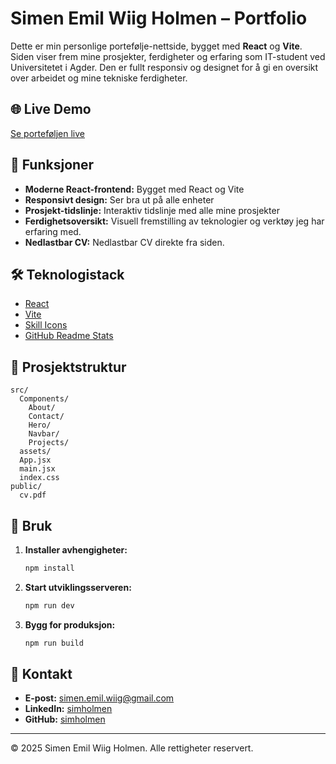 # Simen Emil Wiig Holmen – Portfolio

Dette er min personlige portefølje-nettside, bygget med **React** og **Vite**. Siden viser frem mine prosjekter, ferdigheter og erfaring som IT-student ved Universitetet i Agder. Den er fullt responsiv og designet for å gi en oversikt over arbeidet og mine tekniske ferdigheter.

## 🌐 Live Demo

[Se porteføljen live](https://your-portfolio-url.vercel.app/)

## 🚀 Funksjoner

- **Moderne React-frontend:** Bygget med React og Vite
- **Responsivt design:** Ser bra ut på alle enheter
- **Prosjekt-tidslinje:** Interaktiv tidslinje med alle mine prosjekter
- **Ferdighetsoversikt:** Visuell fremstilling av teknologier og verktøy jeg har erfaring med.
- **Nedlastbar CV:** Nedlastbar CV direkte fra siden.

## 🛠️ Teknologistack

- [React](https://react.dev/)
- [Vite](https://vitejs.dev/)
- [Skill Icons](https://skillicons.dev/)
- [GitHub Readme Stats](https://github.com/anuraghazra/github-readme-stats)

## 📂 Prosjektstruktur

```
src/
  Components/
    About/
    Contact/
    Hero/
    Navbar/
    Projects/
  assets/
  App.jsx
  main.jsx
  index.css
public/
  cv.pdf
```

## 📝 Bruk

1. **Installer avhengigheter:**
   ```bash
   npm install
   ```
2. **Start utviklingsserveren:**
   ```bash
   npm run dev
   ```
3. **Bygg for produksjon:**
   ```bash
   npm run build
   ```

## 📧 Kontakt

- **E-post:** simen.emil.wiig@gmail.com
- **LinkedIn:** [simholmen](https://www.linkedin.com/in/simenholmen/)
- **GitHub:** [simholmen](https://github.com/simholmen)

---

© 2025 Simen Emil Wiig Holmen. Alle rettigheter reservert.